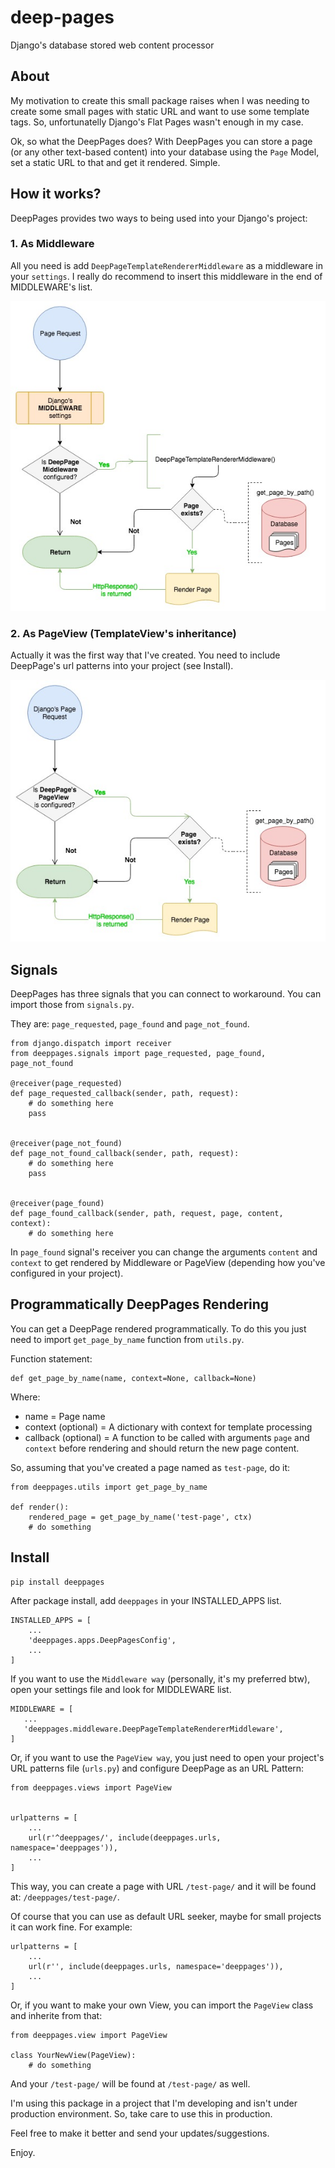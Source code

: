 # deep-pages
Django's database stored web content processor

## About
My motivation to create this small package raises when I was needing to create some small pages with static URL and want to use some template tags. So, unfortunatelly Django's Flat Pages wasn't enough in my case.

Ok, so what the DeepPages does? With DeepPages you can store a page (or any other text-based content) into your database using the `Page` Model, set a static URL to that and get it rendered. Simple.

## How it works?
DeepPages provides two ways to being used into your Django's project:

### 1. As Middleware

All you need is add `DeepPageTemplateRendererMiddleware` as a middleware in your `settings`. I really do recommend to insert this middleware in the end of MIDDLEWARE's list.

![As Middleware](https://raw.githubusercontent.com/ricardofalasca/deep-pages/master/docs/how-it-works-as-middleware.jpg)

### 2. As PageView (TemplateView's inheritance)

Actually it was the first way that I've created. You need to include DeepPage's url patterns into your project (see Install).

![As Middleware](https://raw.githubusercontent.com/ricardofalasca/deep-pages/master/docs/how-it-works-as-pageview.jpg)

## Signals

DeepPages has three signals that you can connect to workaround. You can import those from `signals.py`.

They are: `page_requested`, `page_found` and `page_not_found`. 

```
from django.dispatch import receiver
from deeppages.signals import page_requested, page_found, page_not_found

@receiver(page_requested)
def page_requested_callback(sender, path, request):
    # do something here
    pass


@receiver(page_not_found)
def page_not_found_callback(sender, path, request):
    # do something here
    pass


@receiver(page_found)
def page_found_callback(sender, path, request, page, content, context):
    # do something here
```

In `page_found` signal's receiver you can change the arguments `content` and `context` to get rendered by Middleware or PageView (depending how you've configured in your project).

## Programmatically DeepPages Rendering

You can get a DeepPage rendered programmatically. To do this you just need to import `get_page_by_name` function from `utils.py`.

Function statement:
```
def get_page_by_name(name, context=None, callback=None)
```

Where:
 - name = Page name
 - context (optional) = A dictionary with context for template processing
 - callback (optional) = A function to be called with arguments `page` and `context` before rendering and should return the new page content.

So, assuming that you've created a page named as `test-page`, do it:

```
from deeppages.utils import get_page_by_name

def render():
    rendered_page = get_page_by_name('test-page', ctx)
    # do something
```

## Install

```
pip install deeppages
```

After package install, add `deeppages` in your INSTALLED_APPS list.

```
INSTALLED_APPS = [
    ...
    'deeppages.apps.DeepPagesConfig',
    ...
]
```

If you want to use the `Middleware way` (personally, it's my preferred btw), open your settings file and look for MIDDLEWARE list.

```
MIDDLEWARE = [
   ...
   'deeppages.middleware.DeepPageTemplateRendererMiddleware',
]
```

Or, if you want to use the `PageView way`, you just need to open your project's URL patterns file (`urls.py`) and configure DeepPage as an URL Pattern:

```
from deeppages.views import PageView


urlpatterns = [
    ...
    url(r'^deeppages/', include(deeppages.urls, namespace='deeppages')),
    ...
]
```

This way, you can create a page with URL `/test-page/` and it will be found at: `/deeppages/test-page/`.

Of course that you can use as default URL seeker, maybe for small projects it can work fine. For example:

```
urlpatterns = [
    ...
    url(r'', include(deeppages.urls, namespace='deeppages')),
    ...
]
```

Or, if you want to make your own View, you can import the `PageView` class and inherite from that:

```
from deeppages.view import PageView

class YourNewView(PageView):
    # do something
```

And your `/test-page/` will be found at `/test-page/` as well.

I'm using this package in a project that I'm developing and isn't under production environment. So, take care to use this in production.

Feel free to make it better and send your updates/suggestions.

Enjoy.

